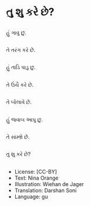 # તુ શુ કરે છે?

##
હું ગાવુ છુ.

##
તે તરંગ કરે છે.

##
હું તાડિ પાડુ છુ.

##
તે ઉંચૈ કરે છે.

##
તે બોલાવે છે.

##
હું જવાબ આપુ છુ.

##
તે સામ્ભ્રે છે.

##
તુ શુ કરે છે?

##
* License: [CC-BY]
* Text: Nina Orange
* Illustration: Wiehan de Jager
* Translation: Darshan Soni
* Language: gu
